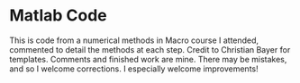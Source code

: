 # Matlab Code
This is code from a numerical methods in Macro course I attended, commented to 
detail the methods at each step. Credit to Christian Bayer for templates. 
Comments and finished work are mine. There may be mistakes, and so I welcome 
corrections. I especially welcome improvements!
